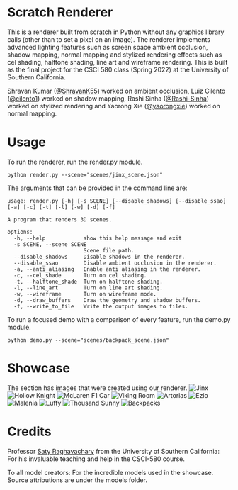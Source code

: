 # Scratch Renderer

This is a renderer built from scratch in Python without any graphics library calls (other than to set a pixel on an image). The renderer implements advanced lighting features such as screen space ambient occlusion, shadow mapping, normal mapping and stylized rendering effects such as cel shading, halftone shading, line art and wireframe rendering. This is built as the final project for the CSCI 580 class (Spring 2022) at the University of Southern California.

Shravan Kumar ([@ShravanK55](https://github.com/ShravanK55)) worked on ambient occlusion, Luiz Cilento ([@cilento1](https://github.com/cilento1)) worked on shadow mapping, Rashi Sinha ([@Rashi-Sinha](https://github.com/Rashi-Sinha)) worked on stylized rendering and Yaorong Xie ([@yaorongxie](https://github.com/yaorongxie)) worked on normal mapping.

# Usage

To run the renderer, run the render.py module.

    python render.py --scene="scenes/jinx_scene.json"

The arguments that can be provided in the command line are:

    usage: render.py [-h] [-s SCENE] [--disable_shadows] [--disable_ssao] [-a] [-c] [-t] [-l] [-w] [-d] [-f]

    A program that renders 3D scenes.

    options:
      -h, --help            show this help message and exit
      -s SCENE, --scene SCENE
                            Scene file path.
      --disable_shadows     Disable shadows in the renderer.
      --disable_ssao        Disable ambient occlusion in the renderer.
      -a, --anti_aliasing   Enable anti aliasing in the renderer.
      -c, --cel_shade       Turn on cel shading.
      -t, --halftone_shade  Turn on halftone shading.
      -l, --line_art        Turn on line art shading.
      -w, --wireframe       Turn on wireframe mode.
      -d, --draw_buffers    Draw the geometry and shadow buffers.
      -f, --write_to_file   Write the output images to files.

To run a focused demo with a comparison of every feature, run the demo.py module.

    python demo.py --scene="scenes/backpack_scene.json"

# Showcase

The section has images that were created using our renderer.
![Jinx](https://i.imgur.com/4uBACmd.png)
![Hollow Knight](https://i.imgur.com/9yTIJ7h.png)
![McLaren F1 Car](https://i.imgur.com/iY8Z0Nh.png)
![Viking Room](https://i.imgur.com/Sj1YXwL.png)
![Artorias](https://i.imgur.com/tSz0H1b.png)
![Ezio](https://i.imgur.com/bPu8DnL.png)
![Malenia](https://i.imgur.com/FCHBkrX.png)
![Luffy](https://i.imgur.com/oBP0tDq.png)
![Thousand Sunny](https://i.imgur.com/rO3uKR6.png)
![Backpacks](https://i.imgur.com/H6lAUIk.png)

# Credits

Professor [Saty Raghavachary](https://viterbi.usc.edu/directory/faculty/Raghavachary/Saty) from the University of Southern California: For his invaluable teaching and help in the CSCI-580 course.

To all model creators: For the incredible models used in the showcase. Source attributions are under the models folder.
